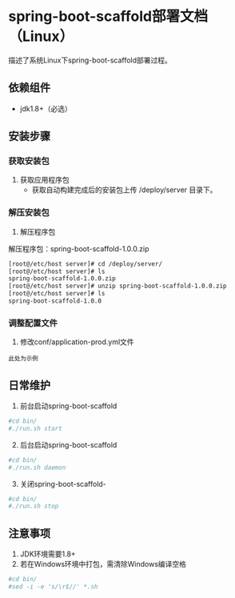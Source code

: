 spring-boot-scaffold部署文档（Linux） 
======

描述了系统Linux下spring-boot-scaffold部署过程。

## 依赖组件

* jdk1.8+（必选）

## 安装步骤

### 获取安装包

1. 获取应用程序包
   * 获取自动构建完成后的安装包上传 /deploy/server 目录下。

### 解压安装包

1. 解压程序包

解压程序包：spring-boot-scaffold-1.0.0.zip
```bash
[root@/etc/host server]# cd /deploy/server/
[root@/etc/host server]# ls
spring-boot-scaffold-1.0.0.zip
[root@/etc/host server]# unzip spring-boot-scaffold-1.0.0.zip
[root@/etc/host server]# ls
spring-boot-scaffold-1.0.0
```

### 调整配置文件

1. 修改conf/application-prod.yml文件
```
此处为示例
```

## 日常维护

1. 前台启动spring-boot-scaffold
```bash
#cd bin/
#./run.sh start
```

2. 后台启动spring-boot-scaffold

```bash
#cd bin/
#./run.sh daemon
```

3. 关闭spring-boot-scaffold-

```bash
#cd bin/
#./run.sh stop
```
## 注意事项

1. JDK环境需要1.8+
2. 若在Windows环境中打包，需清除Windows编译空格

```bash
#cd bin/
#sed -i -e 's/\r$//' *.sh
```

